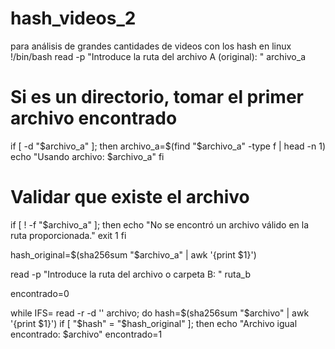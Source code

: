 # hash_videos_2
para análisis de grandes cantidades de videos con los hash en linux
!/bin/bash
read -p "Introduce la ruta del archivo A (original): " archivo_a

# Si es un directorio, tomar el primer archivo encontrado
if [ -d "$archivo_a" ]; then
    archivo_a=$(find "$archivo_a" -type f | head -n 1)
    echo "Usando archivo: $archivo_a"
fi

# Validar que existe el archivo
if [ ! -f "$archivo_a" ]; then
    echo "No se encontró un archivo válido en la ruta proporcionada."
    exit 1
fi

hash_original=$(sha256sum "$archivo_a" | awk '{print $1}')

read -p "Introduce la ruta del archivo o carpeta B: " ruta_b

encontrado=0

while IFS= read -r -d '' archivo; do
    hash=$(sha256sum "$archivo" | awk '{print $1}')
    if [ "$hash" = "$hash_original" ]; then
        echo "Archivo igual encontrado: $archivo"
        encontrado=1
